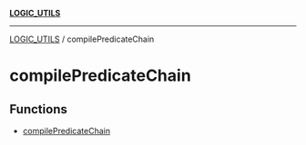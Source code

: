 [**LOGIC_UTILS**](../README.md)

***

[LOGIC_UTILS](../README.md) / compilePredicateChain

# compilePredicateChain

## Functions

- [compilePredicateChain](functions/compilePredicateChain.md)
